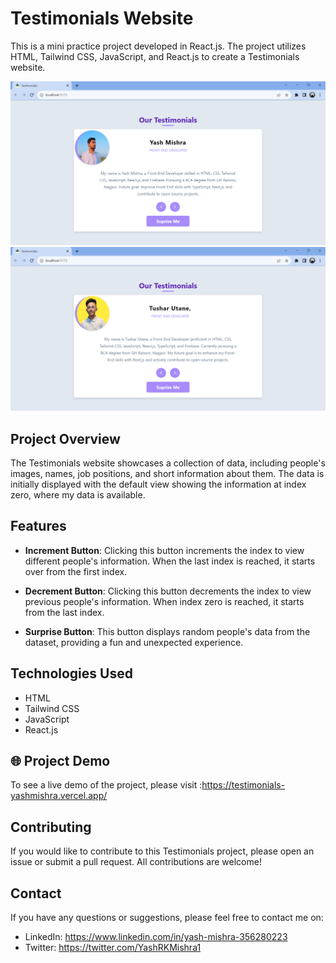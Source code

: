 # Testimonials Website

This is a mini practice project developed in React.js. The project utilizes HTML, Tailwind CSS, JavaScript, and React.js to create a Testimonials website.

<img src="src\assets\Screenshot (6).png">

<img src="src\assets\Screenshot (9).png">

## Project Overview

The Testimonials website showcases a collection of data, including people's images, names, job positions, and short information about them. The data is initially displayed with the default view showing the information at index zero, where my data is available.

## Features

- **Increment Button**: Clicking this button increments the index to view different people's information. When the last index is reached, it starts over from the first index.

- **Decrement Button**: Clicking this button decrements the index to view previous people's information. When index zero is reached, it starts from the last index.

- **Surprise Button**: This button displays random people's data from the dataset, providing a fun and unexpected experience.

## Technologies Used

- HTML
- Tailwind CSS
- JavaScript
- React.js

## 🌐 Project Demo 

To see a live demo of the project, please visit :https://testimonials-yashmishra.vercel.app/

## Contributing

If you would like to contribute to this Testimonials project, please open an issue or submit a pull request. All contributions are welcome!

## Contact 

If you have any questions or suggestions, please feel free to contact me on:

- LinkedIn: https://www.linkedin.com/in/yash-mishra-356280223
- Twitter: https://twitter.com/YashRKMishra1
